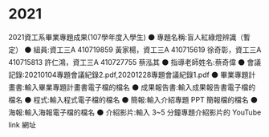 # 2021
2021資工系畢業專題成果(107學年度入學生)
⚫ 專題名稱:盲人紅綠燈辨識（暫定）
⚫ 組員:資工三A 410719859 黃家楊，資工三A 410715619 徐奇彰，資工三A 410715813 許仁鴻，資工三A 410727755 蔡泓其
⚫ 指導老師姓名:蔡奇偉
⚫ 會議記錄:20210104專題會議紀錄2.pdf,20201228專題會議紀錄1.pdf
⚫ 畢業專題計畫書:輸入畢業專題計畫書電子檔的檔名
⚫ 成果報告書:輸入成果報告書電子檔的檔名
⚫ 程式:輸入程式電子檔的檔名
⚫ 簡報:輸入介紹專題 PPT 簡報檔的檔名
⚫ 海報:輸入海報電子檔的檔名
⚫ 介紹影片:輸入 3~5 分鐘專題介紹影片的 YouTube link 網址
